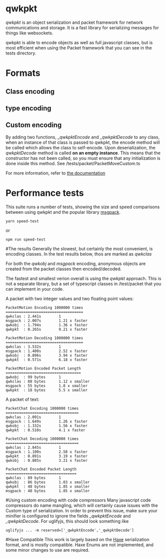 # qwkpkt

*qwkpkt* is an object serialization and packet framework for network communications and storage.
It is a fast library for serializing messages for things like websockets.

qwkpkt is able to encode objects as well as full javascript classes, but is most efficient when 
using the Packet framework that you can see in the tests directory.

# Formats
## Class encoding
## type encoding
## Custom encoding
By adding two functions, *_qwkpktEncode* and *_qwkpktDecode* to any class, when an instance of 
that class is passed to qwkpkt, the encode method will be called which allows the class
to self-encode. Upon deserialization, the *qwkpktDecode* method is called **on an empty instance**.
This means that the constructor has not been called, so you must ensure that any initialization is
done inside this method. See /tests/packet/PacketMoveCustom.ts

For more information, refer to [the documentation](https://github.com/Madrok/qwkpkt/blob/main/doc/globals.md)

# Performance tests
This suite runs a number of tests, showing the size and speed comparisons between using qwkpkt
and the popular library [msgpack](https://msgpack.org/).
```
yarn speed-test
```
or 
```
npm run speed-test
```

#The results
Generally the slowest, but certainly the most convenient, is encoding classes. In the test results
below, thos are marked as *qwkclas*

For both the *qwkobj* and *msgpack* encoding, anonymous objects are created from the packet classes
then encoded/decoded.

The fastest and smallest verion overall is using the *qwkpkt* approach. This is not a separate library,
but a set of typescript classes in /test/packet that you can implement in your code.

A packet with two integer values and two floating point values:
```
PacketMotion Encoding 1000000 times
===================================
qwkclas : 2.441s        1
msgpack : 2.007s        1.21 x faster
qwkobj  : 1.794s        1.36 x faster
qwkpkt  : 0.265s        9.21 x faster

PacketMotion Decoding 1000000 times
===================================
qwkclas : 3.532s        1
msgpack : 1.400s        2.52 x faster
qwkobj  : 0.896s        3.94 x faster
qwkpkt  : 0.571s        6.18 x faster

PacketMotion Encoded Packet Length
==================================
qwkobj  : 99 bytes      1
qwkclas : 88 bytes      1.12 x smaller
msgpack : 55 bytes      1.8 x smaller
qwkpkt  : 18 bytes      5.5 x smaller
```

A packet of text:
```
PacketChat Encoding 1000000 times
=================================
qwkclas : 2.091s        1
msgpack : 1.649s        1.26 x faster
qwkobj  : 1.332s        1.56 x faster
qwkpkt  : 0.510s        4.1 x faster

PacketChat Decoding 1000000 times
=================================
qwkclas : 2.845s        1
msgpack : 1.100s        2.58 x faster
qwkpkt  : 0.891s        3.19 x faster
qwkobj  : 0.885s        3.21 x faster

PacketChat Encoded Packet Length
================================
qwkclas : 89 bytes      1
qwkobj  : 86 bytes      1.03 x smaller
qwkpkt  : 48 bytes      1.85 x smaller
msgpack : 48 bytes      1.85 x smaller
```

#Using custom encoding with code compressors
Many javascript code compressors do name mangling, which will certainly cause issues with the Custom
type of serialization. In order to prevent this issue, make sure your minifier is configured to 
ignore the fields *_qwkpktEncode* and *_qwkpktDecode*. For uglifyjs, this should look something like
```
uglifyjs ... -m reserved=['_qwkpktEncode','_qwkpktDecode']
```

#Haxe Compatible
This work is largely based on the [Haxe](https://www.haxe.org) serialization format, and is mostly 
compatible. Haxe Enums are not implemented, and some minor changes to use are required. 